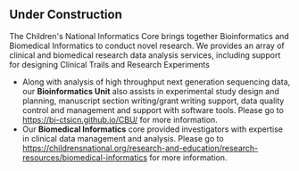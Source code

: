 
## Under Construction

The Children's National Informatics Core brings together Bioinformatics and Biomedical Informatics to conduct novel research.
We provides an array of clinical and biomedical research data analysis services, including support for designing Clinical Trails and Research Experiments

- Along with analysis of high throughput next generation sequencing data, our **Bioinformatics Unit** also assists in experimental study design and planning, manuscript section writing/grant writing support, data quality control and management and support with software tools. Please go to <https://bi-ctsicn.github.io/CBU/> for more information.
- Our **Biomedical Informatics** core  provided investigators with expertise in clinical data management and analysis. Please go to <https://childrensnational.org/research-and-education/research-resources/biomedical-informatics> for more information.
  


